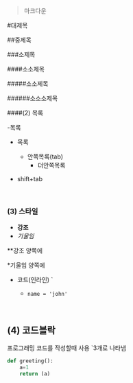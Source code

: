 > 마크다운

#대제목

##중제목

###소제목

####소소제목

#####소소제목

######소소소제목

####(2)  목록



-목록 

* 목록

  * 안쪽목록(tab)
    * 더안쪽목록

* shift+tab

  ​

### (3) 스타일

* **강조**
* *기울임*

**강조 양쪽에

*기울임 양쪽에

* 코드(인라인) `
  * `name = 'john'`

    ​



## (4) 코드블락

프로그래밍 코드를 작성할때 사용 `3개로 나타냄

```python
def greeting():
	a=1
	return (a)
```
